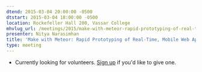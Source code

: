 ```yaml
---
dtend: 2015-03-04 20:00:00 -0500
dtstart: 2015-03-04 18:00:00 -0500
location: Rockefeller Hall 200, Vassar College
mhvlug_url: /meetings/2015/make-with-meteor-rapid-prototyping-of-real-time-mobile-web-apps
presenter: Nitya Narasimhan
title: 'Make with Meteor: Rapid Prototyping of Real-Time, Mobile Web Apps'
type: meeting
---
```


- Currently looking for volunteers. [Sign up](http://mhvlug.org/contact/Lightning-Talk) if you'd like to give one.